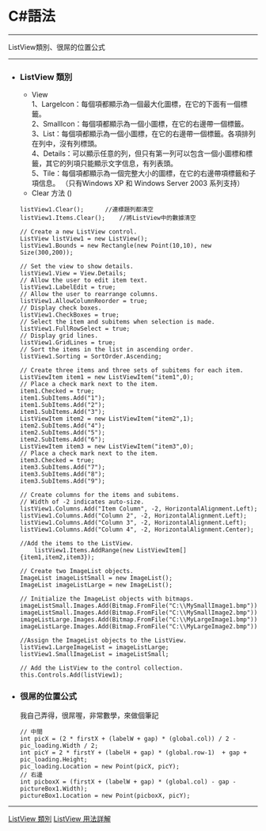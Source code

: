 
# C#語法
*****  
ListView類別、很屌的位置公式  
*****  
+ ### ListView 類別  	
	+ View  
		1、LargeIcon：每個項都顯示為一個最大化圖標，在它的下面有一個標籤。  
		2、SmallIcon：每個項都顯示為一個小圖標，在它的右邊帶一個標籤。  
		3、List：每個項都顯示為一個小圖標，在它的右邊帶一個標籤。各項排列在列中，沒有列標頭。  
		4、Details：可以顯示任意的列，但只有第一列可以包含一個小圖標和標籤，其它的列項只能顯示文字信息，有列表頭。  
		5、Tile：每個項都顯示為一個完整大小的圖標，在它的右邊帶項標籤和子項信息。 （只有Windows XP 和 Windows Server 2003 系列支持）  
	+ Clear 方法 ()  
	```
	listView1.Clear();		//連標題列都清空
	listView1.Items.Clear();	//將ListView中的數據清空
	```
	
	```
	// Create a new ListView control.
	ListView listView1 = new ListView();
	listView1.Bounds = new Rectangle(new Point(10,10), new Size(300,200));

	// Set the view to show details.
	listView1.View = View.Details;
	// Allow the user to edit item text.
	listView1.LabelEdit = true;
	// Allow the user to rearrange columns.
	listView1.AllowColumnReorder = true;
	// Display check boxes.
	listView1.CheckBoxes = true;
	// Select the item and subitems when selection is made.
	listView1.FullRowSelect = true;
	// Display grid lines.
	listView1.GridLines = true;
	// Sort the items in the list in ascending order.
	listView1.Sorting = SortOrder.Ascending;

	// Create three items and three sets of subitems for each item.
	ListViewItem item1 = new ListViewItem("item1",0);
	// Place a check mark next to the item.
	item1.Checked = true;
	item1.SubItems.Add("1");
	item1.SubItems.Add("2");
	item1.SubItems.Add("3");
	ListViewItem item2 = new ListViewItem("item2",1);
	item2.SubItems.Add("4");
	item2.SubItems.Add("5");
	item2.SubItems.Add("6");
	ListViewItem item3 = new ListViewItem("item3",0);
	// Place a check mark next to the item.
	item3.Checked = true;
	item3.SubItems.Add("7");
	item3.SubItems.Add("8");
	item3.SubItems.Add("9");

	// Create columns for the items and subitems.
	// Width of -2 indicates auto-size.
	listView1.Columns.Add("Item Column", -2, HorizontalAlignment.Left);
	listView1.Columns.Add("Column 2", -2, HorizontalAlignment.Left);
	listView1.Columns.Add("Column 3", -2, HorizontalAlignment.Left);
	listView1.Columns.Add("Column 4", -2, HorizontalAlignment.Center);

	//Add the items to the ListView.
        listView1.Items.AddRange(new ListViewItem[]{item1,item2,item3});

	// Create two ImageList objects.
	ImageList imageListSmall = new ImageList();
	ImageList imageListLarge = new ImageList();

	// Initialize the ImageList objects with bitmaps.
	imageListSmall.Images.Add(Bitmap.FromFile("C:\\MySmallImage1.bmp"));
	imageListSmall.Images.Add(Bitmap.FromFile("C:\\MySmallImage2.bmp"));
	imageListLarge.Images.Add(Bitmap.FromFile("C:\\MyLargeImage1.bmp"));
	imageListLarge.Images.Add(Bitmap.FromFile("C:\\MyLargeImage2.bmp"));

	//Assign the ImageList objects to the ListView.
	listView1.LargeImageList = imageListLarge;
	listView1.SmallImageList = imageListSmall;

	// Add the ListView to the control collection.
	this.Controls.Add(listView1);
	```
+ ### 很屌的位置公式  
	我自己弄得，很屌喔，非常數學，來做個筆記  
	```
	// 中間
	int picX = (2 * firstX + (labelW + gap) * (global.col)) / 2 - pic_loading.Width / 2;
	int picY = 2 * firstY + (labelH + gap) * (global.row-1)  + gap + pic_loading.Height;
	pic_loading.Location = new Point(picX, picY);
	// 右邊    
	int picboxX = (firstX + (labelW + gap) * (global.col) - gap - pictureBox1.Width);
	pictureBox1.Location = new Point(picboxX, picY);
	```
	
*****
[ListView 類別](https://msdn.microsoft.com/zh-tw/library/system.windows.forms.listview(v=vs.110).aspx)  
[ListView 用法詳解](https://blog.csdn.net/chen_zw/article/details/7910324)  

